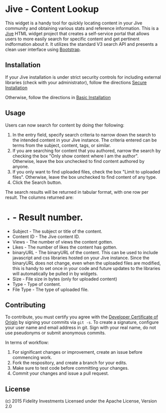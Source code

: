Jive - Content Lookup
=====================

This widget is a handy tool for quickly locating content in your Jive community and obtaining various stats and reference information.  This is a [Jive](https://community.jivesoftware.com/welcome) HTML widget project that creates a self-service portal that allows users to more easily search for specific content and get pertinent indformation about it.  It utilizes the standard V3 search API and presents a clean user interface using [Bootstrap](http://getbootstrap.com/).


Installation
------------

If your Jive installation is under strict security controls for including external libraries (check with your administrator), follow the directions [Secure Installation](docs/installation_secure.md)

Otherwise, follow the directions in [Basic Installation](docs/installation_basic.md)



Usage
-----

Users can now search for content by doing ther following:

1. In the entry field, specify search criteria to narrow down the search to the intended content in your Jive instance.  The criteria entered can be terms from the subject, content, tags, or similar.
2. If you are searching for content that you authored, narrow the search by checking the box "Only show content where I am the author".  Otherwise, leave the box unchecked to find content authored by anyone.
3. If you only want to find uploaded files, check the box "Limit to uploaded files".  Otherwise, leave the box unchecked to find content of any type.
4. Click the Search button.

The search results will be returned in tabular format, with one row per result.  The columns returned are:

- # - Result number.
- Subject - The subject or title of the content.
- Content ID - The Jive content ID.
- Views - The number of views the content gotten.
- Likes - The number of likes the content has gotten.
- binaryURL - The binaryURL of the content.  This can be used to include javascript and css libraries hosted on your Jive instance.  Since the binaryURL does not change, even when the uploaded files are modified, this is handy to set once in your code and future updates to the libraries will automatically be pulled in by widgets.
- Size - File size in bytes (only for uploaded content)
- Type - Type of content.
- File Type - The type of uploaded file.


Contributing
------------

To contribute, you must certify you agree with the [Developer Certificate of Origin](http://developercertificate.org/)
by signing your commits via `git -s`. To create a signature, configure your user name and email address in git.
Sign with your real name, do not use pseudonyms or submit anonymous commits.

In terms of workflow:

1. For significant changes or improvement, create an issue before commencing work.
2. Fork the respository, and create a branch for your edits.
3. Make sure to test code before committing your changes.
4. Commit your changes and issue a pull request.


License
-------

(c) 2015 Fidelity Investments
Licensed under the Apache License, Version 2.0
